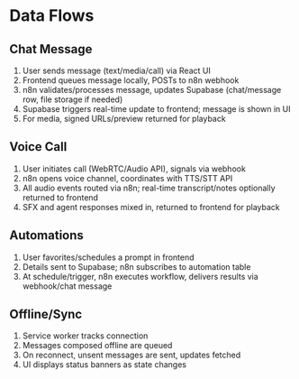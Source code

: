 # Data Flows

## Chat Message
1. User sends message (text/media/call) via React UI
2. Frontend queues message locally, POSTs to n8n webhook
3. n8n validates/processes message, updates Supabase (chat/message row, file storage if needed)
4. Supabase triggers real-time update to frontend; message is shown in UI
5. For media, signed URLs/preview returned for playback

## Voice Call
1. User initiates call (WebRTC/Audio API), signals via webhook
2. n8n opens voice channel, coordinates with TTS/STT API
3. All audio events routed via n8n; real-time transcript/notes optionally returned to frontend
4. SFX and agent responses mixed in, returned to frontend for playback

## Automations
1. User favorites/schedules a prompt in frontend
2. Details sent to Supabase; n8n subscribes to automation table
3. At schedule/trigger, n8n executes workflow, delivers results via webhook/chat message

## Offline/Sync
1. Service worker tracks connection
2. Messages composed offline are queued
3. On reconnect, unsent messages are sent, updates fetched
4. UI displays status banners as state changes